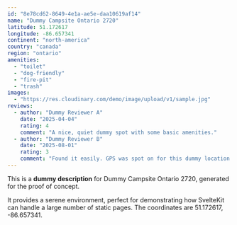 ```yaml
---
id: "8e78cd62-8649-4e1a-ae5e-daa10619af14"
name: "Dummy Campsite Ontario 2720"
latitude: 51.172617
longitude: -86.657341
continent: "north-america"
country: "canada"
region: "ontario"
amenities:
  - "toilet"
  - "dog-friendly"
  - "fire-pit"
  - "trash"
images:
  - "https://res.cloudinary.com/demo/image/upload/v1/sample.jpg"
reviews:
  - author: "Dummy Reviewer A"
    date: "2025-04-04"
    rating: 4
    comment: "A nice, quiet dummy spot with some basic amenities."
  - author: "Dummy Reviewer B"
    date: "2025-08-01"
    rating: 3
    comment: "Found it easily. GPS was spot on for this dummy location."
---
```


This is a **dummy description** for Dummy Campsite Ontario 2720, generated for the proof of concept.

It provides a serene environment, perfect for demonstrating how SvelteKit can handle a large number of static pages. The coordinates are 51.172617, -86.657341.
